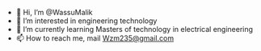 - 👋 Hi, I’m @WassuMalik
- 👀 I’m interested in engineering technology
- 🌱 I’m currently learning Masters of technology in electrical engineering
- 📫 How to reach me, mail 
Wzm235@gmail.com

<!---
WassuMalik/WassuMalik is a ✨ special ✨ repository because its `README.md` (this file) appears on your GitHub profile.
You can click the Preview link to take a look at your changes.
--->
